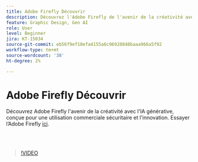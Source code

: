 ```yaml
---
title: Adobe Firefly Découvrir
description: Découvrez l'Adobe Firefly de l'avenir de la créativité avec l'IA générative
feature: Graphic Design, Gen AI
role: User
level: Beginner
jira: KT-15034
source-git-commit: eb56f9ef10efa4155a6c96928048baaa966a5f92
workflow-type: tm+mt
source-wordcount: '38'
ht-degree: 2%

---
```


# Adobe Firefly Découvrir

Découvrez Adobe Firefly l&#39;avenir de la créativité avec l&#39;IA générative, conçue pour une utilisation commerciale sécuritaire et l&#39;innovation. Essayer l’Adobe Firefly [ici](https://firefly.adobe.com/).

<br> 

>[!VIDEO](https://video.tv.adobe.com/v/3427606?quality=12&learn=on&hidetitle=true)

